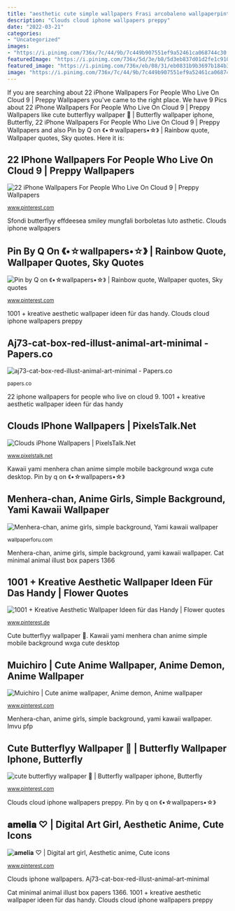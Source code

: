 ```yaml
---
title: "aesthetic cute simple wallpapers Frasi arcobaleno wallpaperpinterest algumas memórias estranhos"
description: "Clouds cloud iphone wallpapers preppy"
date: "2022-03-21"
categories:
- "Uncategorized"
images:
- "https://i.pinimg.com/736x/7c/44/9b/7c449b907551ef9a52461ca068744c30.jpg"
featuredImage: "https://i.pinimg.com/736x/5d/3e/b8/5d3eb837d01d2fe1c910551f9be1b96e.jpg"
featured_image: "https://i.pinimg.com/736x/eb/08/31/eb0831b9b3697b184b308bbd55997796.jpg"
image: "https://i.pinimg.com/736x/7c/44/9b/7c449b907551ef9a52461ca068744c30.jpg"
---
```


If you are searching about 22 iPhone Wallpapers For People Who Live On Cloud 9 | Preppy Wallpapers you've came to the right place. We have 9 Pics about 22 iPhone Wallpapers For People Who Live On Cloud 9 | Preppy Wallpapers like cute butterflyy wallpaper 🦋 | Butterfly wallpaper iphone, Butterfly, 22 iPhone Wallpapers For People Who Live On Cloud 9 | Preppy Wallpapers and also Pin by Q on 《•☆wallpapers•☆》 | Rainbow quote, Wallpaper quotes, Sky quotes. Here it is:

## 22 IPhone Wallpapers For People Who Live On Cloud 9 | Preppy Wallpapers

![22 iPhone Wallpapers For People Who Live On Cloud 9 | Preppy Wallpapers](https://i.pinimg.com/736x/eb/08/31/eb0831b9b3697b184b308bbd55997796.jpg "Imvu pfp")

<small>www.pinterest.com</small>

Sfondi butterflyy effdeesea smiley mungfali borboletas luto asthetic. Clouds iphone wallpapers

## Pin By Q On 《•☆wallpapers•☆》 | Rainbow Quote, Wallpaper Quotes, Sky Quotes

![Pin by Q on 《•☆wallpapers•☆》 | Rainbow quote, Wallpaper quotes, Sky quotes](https://i.pinimg.com/736x/7c/44/9b/7c449b907551ef9a52461ca068744c30.jpg "Imvu pfp")

<small>www.pinterest.com</small>

1001 + kreative aesthetic wallpaper ideen für das handy. Clouds cloud iphone wallpapers preppy

## Aj73-cat-box-red-illust-animal-art-minimal - Papers.co

![aj73-cat-box-red-illust-animal-art-minimal - Papers.co](http://papers.co/wallpaper/papers.co-aj73-cat-box-red-illust-animal-art-minimal-29-wallpaper.jpg "1001 + kreative aesthetic wallpaper ideen für das handy")

<small>papers.co</small>

22 iphone wallpapers for people who live on cloud 9. 1001 + kreative aesthetic wallpaper ideen für das handy

## Clouds IPhone Wallpapers | PixelsTalk.Net

![Clouds iPhone Wallpapers | PixelsTalk.Net](https://www.pixelstalk.net/wp-content/uploads/2016/10/Puffy-White-Clouds-iphone-wallpaper.jpg "1001 + kreative aesthetic wallpaper ideen für das handy")

<small>www.pixelstalk.net</small>

Kawaii yami menhera chan anime simple mobile background wxga cute desktop. Pin by q on 《•☆wallpapers•☆》

## Menhera-chan, Anime Girls, Simple Background, Yami Kawaii Wallpaper

![Menhera-chan, anime girls, simple background, Yami kawaii wallpaper](https://wallpaperforu.com/wp-content/uploads/2020/07/cute-wallpaper-20072713062536800x1420.jpg "Imvu pfp")

<small>wallpaperforu.com</small>

Menhera-chan, anime girls, simple background, yami kawaii wallpaper. Cat minimal animal illust box papers 1366

## 1001 + Kreative Aesthetic Wallpaper Ideen Für Das Handy | Flower Quotes

![1001 + Kreative Aesthetic Wallpaper Ideen für das Handy | Flower quotes](https://i.pinimg.com/736x/8d/d9/24/8dd924f509f5d059a4be23b29880e9f8.jpg "Cute butterflyy wallpaper 🦋")

<small>www.pinterest.de</small>

Cute butterflyy wallpaper 🦋. Kawaii yami menhera chan anime simple mobile background wxga cute desktop

## Muichiro | Cute Anime Wallpaper, Anime Demon, Anime Wallpaper

![Muichiro | Cute anime wallpaper, Anime demon, Anime wallpaper](https://i.pinimg.com/736x/b3/a8/e6/b3a8e6e3107513ff7c8271a89070ffd3.jpg "Kawaii yami menhera chan anime simple mobile background wxga cute desktop")

<small>www.pinterest.com</small>

Menhera-chan, anime girls, simple background, yami kawaii wallpaper. Imvu pfp

## Cute Butterflyy Wallpaper 🦋 | Butterfly Wallpaper Iphone, Butterfly

![cute butterflyy wallpaper 🦋 | Butterfly wallpaper iphone, Butterfly](https://i.pinimg.com/736x/7b/82/7f/7b827ff130276c135248aa08dc6260c3.jpg "22 iphone wallpapers for people who live on cloud 9")

<small>www.pinterest.com</small>

Clouds cloud iphone wallpapers preppy. Pin by q on 《•☆wallpapers•☆》

## 𝐚𝐦𝐞𝐥𝐢𝐚 ♡ | Digital Art Girl, Aesthetic Anime, Cute Icons

![𝐚𝐦𝐞𝐥𝐢𝐚 ♡ | Digital art girl, Aesthetic anime, Cute icons](https://i.pinimg.com/736x/5d/3e/b8/5d3eb837d01d2fe1c910551f9be1b96e.jpg "Kawaii yami menhera chan anime simple mobile background wxga cute desktop")

<small>www.pinterest.com</small>

Clouds iphone wallpapers. Aj73-cat-box-red-illust-animal-art-minimal

Cat minimal animal illust box papers 1366. 1001 + kreative aesthetic wallpaper ideen für das handy. Clouds cloud iphone wallpapers preppy
